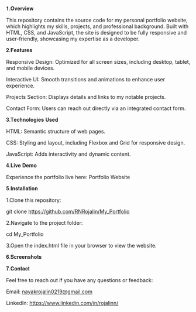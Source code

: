 𝟏.𝐎𝐯𝐞𝐫𝐯𝐢𝐞𝐰

This repository contains the source code for my personal portfolio website, which highlights my skills, projects, and professional background. Built with HTML, 
CSS, and JavaScript, the site is designed to be fully responsive and user-friendly, showcasing my expertise as a developer.


𝟐.𝐅𝐞𝐚𝐭𝐮𝐫𝐞𝐬

Responsive Design: Optimized for all screen sizes, including desktop, tablet, and mobile devices.

Interactive UI: Smooth transitions and animations to enhance user experience.

Projects Section: Displays details and links to my notable projects.

Contact Form: Users can reach out directly via an integrated contact form.


𝟑.𝐓𝐞𝐜𝐡𝐧𝐨𝐥𝐨𝐠𝐢𝐞𝐬 𝐔𝐬𝐞𝐝

HTML: Semantic structure of web pages.

CSS: Styling and layout, including Flexbox and Grid for responsive design.

JavaScript: Adds interactivity and dynamic content.


𝟒.𝐋𝐢𝐯𝐞 𝐃𝐞𝐦𝐨

Experience the portfolio live here: Portfolio Website


𝟓.𝐈𝐧𝐬𝐭𝐚𝐥𝐥𝐚𝐭𝐢𝐨𝐧

1.Clone this repository:

  git clone https://github.com/RNRojalin/My_Portfolio

2.Navigate to the project folder:

  cd My_Portfolio

3.Open the index.html file in your browser to view the website.



𝟔.𝐒𝐜𝐫𝐞𝐞𝐧𝐬𝐡𝐨𝐭𝐬




𝟕.𝐂𝐨𝐧𝐭𝐚𝐜𝐭

Feel free to reach out if you have any questions or feedback:

Email: nayakrojalin0219@gmail.com

LinkedIn: https://www.linkedin.com/in/rojalinn/
